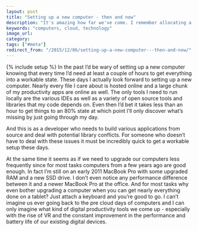 ```yaml
---
layout: post
title: "Setting up a new computer - then and now"
description: "It's amazing how far we've come. I remember allocating a better part of a day to setting up a new computer but now it can be easily done in less than an hour."
keywords: "computers, cloud, technology"
image_url:
category:
tags: ["#meta"]
redirect_from: "/2015/12/06/setting-up-a-new-computer---then-and-now/"
---
```

{% include setup %}
In the past I’d be wary of setting up a new computer knowing that every time I’d need at least a couple of hours to get everything into a workable state. These days I actually look forward to setting up a new computer. Nearly every file I care about is hosted online and a large chunk of my productivity apps are online as well. The only tools I need to run locally are the various IDEs as well as a variety of open source tools and libraries that my code depends on. Even then I’d bet it takes less than an hour to get things to an 80% state at which point I’ll only discover what’s missing by just going through my day.

And this is as a developer who needs to build various applications from source and deal with potential library conflicts. For someone who doesn’t have to deal with these issues it must be incredibly quick to get a workable setup these days.

At the same time it seems as if we need to upgrade our computers less frequently since for most tasks computers from a few years ago are good enough. In fact I’m still on an early 2011 MacBook Pro with some upgraded RAM and a new SSD drive. I don’t even notice any performance difference between it and a newer MacBook Pro at the office. And for most tasks why even bother upgrading a computer when you can get nearly everything done on a tablet? Just attach a keyboard and you’re good to go. I can’t imagine us ever going back to the pre cloud days of computers and I can only imagine what kind of digital productivity tools we come up - especially with the rise of VR and the constant improvement in the performance and battery life of our existing digital devices.
